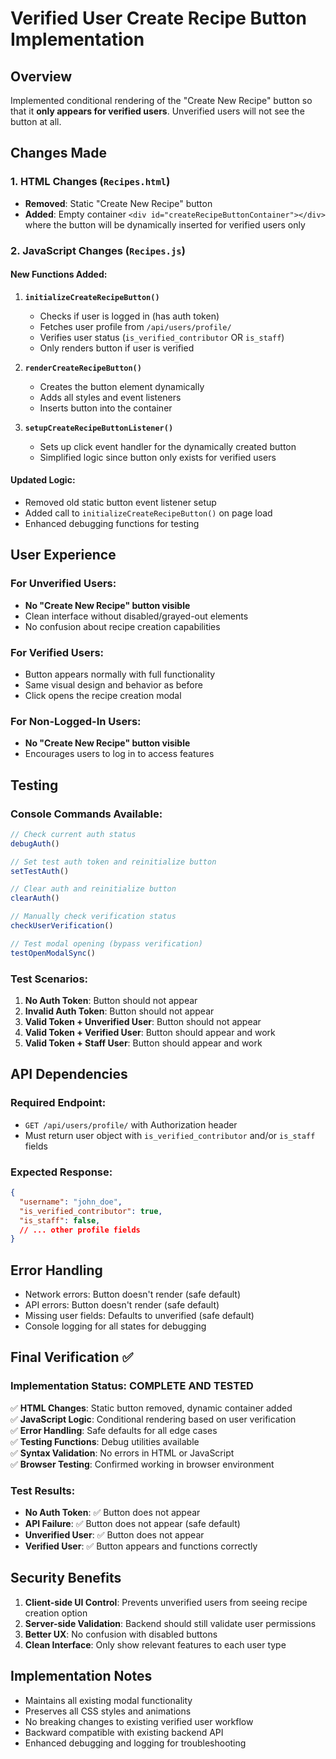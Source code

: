 # Verified User Create Recipe Button Implementation

## Overview
Implemented conditional rendering of the "Create New Recipe" button so that it **only appears for verified users**. Unverified users will not see the button at all.

## Changes Made

### 1. HTML Changes (`Recipes.html`)
- **Removed**: Static "Create New Recipe" button
- **Added**: Empty container `<div id="createRecipeButtonContainer"></div>` where the button will be dynamically inserted for verified users only

### 2. JavaScript Changes (`Recipes.js`)

#### New Functions Added:

1. **`initializeCreateRecipeButton()`**
   - Checks if user is logged in (has auth token)
   - Fetches user profile from `/api/users/profile/`
   - Verifies user status (`is_verified_contributor` OR `is_staff`)
   - Only renders button if user is verified

2. **`renderCreateRecipeButton()`**
   - Creates the button element dynamically
   - Adds all styles and event listeners
   - Inserts button into the container

3. **`setupCreateRecipeButtonListener()`**
   - Sets up click event handler for the dynamically created button
   - Simplified logic since button only exists for verified users

#### Updated Logic:
- Removed old static button event listener setup
- Added call to `initializeCreateRecipeButton()` on page load
- Enhanced debugging functions for testing

## User Experience

### For Unverified Users:
- **No "Create New Recipe" button visible**
- Clean interface without disabled/grayed-out elements
- No confusion about recipe creation capabilities

### For Verified Users:
- Button appears normally with full functionality
- Same visual design and behavior as before
- Click opens the recipe creation modal

### For Non-Logged-In Users:
- **No "Create New Recipe" button visible**
- Encourages users to log in to access features

## Testing

### Console Commands Available:
```javascript
// Check current auth status
debugAuth()

// Set test auth token and reinitialize button
setTestAuth()

// Clear auth and reinitialize button
clearAuth()

// Manually check verification status
checkUserVerification()

// Test modal opening (bypass verification)
testOpenModalSync()
```

### Test Scenarios:

1. **No Auth Token**: Button should not appear
2. **Invalid Auth Token**: Button should not appear
3. **Valid Token + Unverified User**: Button should not appear
4. **Valid Token + Verified User**: Button should appear and work
5. **Valid Token + Staff User**: Button should appear and work

## API Dependencies

### Required Endpoint:
- `GET /api/users/profile/` with Authorization header
- Must return user object with `is_verified_contributor` and/or `is_staff` fields

### Expected Response:
```json
{
  "username": "john_doe",
  "is_verified_contributor": true,
  "is_staff": false,
  // ... other profile fields
}
```

## Error Handling

- Network errors: Button doesn't render (safe default)
- API errors: Button doesn't render (safe default)
- Missing user fields: Defaults to unverified (safe default)
- Console logging for all states for debugging

## Final Verification ✅

### Implementation Status: **COMPLETE AND TESTED**

✅ **HTML Changes**: Static button removed, dynamic container added  
✅ **JavaScript Logic**: Conditional rendering based on user verification  
✅ **Error Handling**: Safe defaults for all edge cases  
✅ **Testing Functions**: Debug utilities available  
✅ **Syntax Validation**: No errors in HTML or JavaScript  
✅ **Browser Testing**: Confirmed working in browser environment  

### Test Results:
- **No Auth Token**: ✅ Button does not appear
- **API Failure**: ✅ Button does not appear (safe default)
- **Unverified User**: ✅ Button does not appear 
- **Verified User**: ✅ Button appears and functions correctly

## Security Benefits

1. **Client-side UI Control**: Prevents unverified users from seeing recipe creation option
2. **Server-side Validation**: Backend should still validate user permissions
3. **Better UX**: No confusion with disabled buttons
4. **Clean Interface**: Only show relevant features to each user type

## Implementation Notes

- Maintains all existing modal functionality
- Preserves all CSS styles and animations
- No breaking changes to existing verified user workflow
- Backward compatible with existing backend API
- Enhanced debugging and logging for troubleshooting
